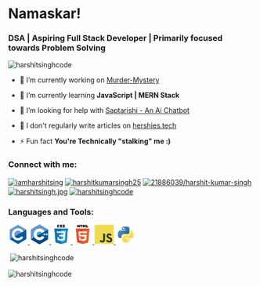 <h1 align="Left">Namaskar! </h1>
<h3 align="left">DSA | Aspiring Full Stack Developer | Primarily focused towards Problem Solving</h3>


<p align="left"> <img src="https://komarev.com/ghpvc/?username=harshitsinghcode&label=Profile%20views&color=0e75b6&style=flat" alt="harshitsinghcode" /> </p>

- 🔭 I’m currently working on [Murder-Mystery](https://github.com/harshitsinghcode/Murder-Mystery)

- 🌱 I’m currently learning **JavaScript | MERN Stack**

- 🤝 I’m looking for help with [Saptarishi - An Ai Chatbot](https://github.com/harshitsinghcode/Saptarishi)

- 📝 I don't regularly write articles on [hershies.tech](hershies.tech)

- ⚡ Fun fact **You're Technically "stalking" me :)**

<h3 align="left">Connect with me:</h3>
<p align="left">
<a href="https://twitter.com/iamharshitsing" target="blank"><img align="center" src="https://raw.githubusercontent.com/rahuldkjain/github-profile-readme-generator/master/src/images/icons/Social/twitter.svg" alt="iamharshitsing" height="30" width="40" /></a>
<a href="https://linkedin.com/in/harshitkumarsingh25" target="blank"><img align="center" src="https://raw.githubusercontent.com/rahuldkjain/github-profile-readme-generator/master/src/images/icons/Social/linked-in-alt.svg" alt="harshitkumarsingh25" height="30" width="40" /></a>
<a href="https://stackoverflow.com/users/21886039/harshit-kumar-singh" target="blank"><img align="center" src="https://raw.githubusercontent.com/rahuldkjain/github-profile-readme-generator/master/src/images/icons/Social/stack-overflow.svg" alt="21886039/harshit-kumar-singh" height="30" width="40" /></a>
<a href="https://instagram.com/harshitsingh.jpg" target="blank"><img align="center" src="https://raw.githubusercontent.com/rahuldkjain/github-profile-readme-generator/master/src/images/icons/Social/instagram.svg" alt="harshitsingh.jpg" height="30" width="40" /></a>
<a href="https://www.leetcode.com/harshitsinghcode" target="blank"><img align="center" src="https://raw.githubusercontent.com/rahuldkjain/github-profile-readme-generator/master/src/images/icons/Social/leet-code.svg" alt="harshitsinghcode" height="30" width="40" /></a>
</p>

<h3 align="left">Languages and Tools:</h3>
<p align="left"> <a href="https://www.cprogramming.com/" target="_blank" rel="noreferrer"> <img src="https://raw.githubusercontent.com/devicons/devicon/master/icons/c/c-original.svg" alt="c" width="40" height="40"/> </a> <a href="https://www.w3schools.com/cpp/" target="_blank" rel="noreferrer"> <img src="https://raw.githubusercontent.com/devicons/devicon/master/icons/cplusplus/cplusplus-original.svg" alt="cplusplus" width="40" height="40"/> </a> <a href="https://www.w3schools.com/css/" target="_blank" rel="noreferrer"> <img src="https://raw.githubusercontent.com/devicons/devicon/master/icons/css3/css3-original-wordmark.svg" alt="css3" width="40" height="40"/> </a> <a href="https://www.w3.org/html/" target="_blank" rel="noreferrer"> <img src="https://raw.githubusercontent.com/devicons/devicon/master/icons/html5/html5-original-wordmark.svg" alt="html5" width="40" height="40"/> </a> <a href="https://developer.mozilla.org/en-US/docs/Web/JavaScript" target="_blank" rel="noreferrer"> <img src="https://raw.githubusercontent.com/devicons/devicon/master/icons/javascript/javascript-original.svg" alt="javascript" width="40" height="40"/> </a> <a href="https://www.python.org" target="_blank" rel="noreferrer"> <img src="https://raw.githubusercontent.com/devicons/devicon/master/icons/python/python-original.svg" alt="python" width="40" height="40"/> </a> </p>



<p>&nbsp;<img align="center" src="https://github-readme-stats.vercel.app/api?username=harshitsinghcode&show_icons=true&locale=en" alt="harshitsinghcode" /></p>

<p><img align="center" src="https://github-readme-streak-stats.herokuapp.com/?user=harshitsinghcode&" alt="harshitsinghcode" /></p>
